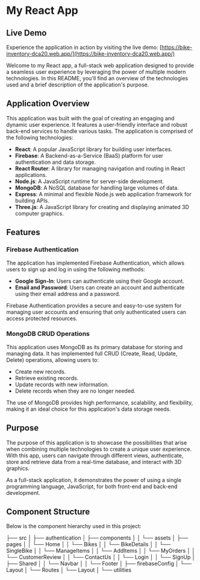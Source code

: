 # My React App
## Live Demo

Experience the application in action by visiting the live demo: [https://bike-inventory-dca20.web.app/](https://bike-inventory-dca20.web.app/)

Welcome to my React app, a full-stack web application designed to provide a seamless user experience by leveraging the power of multiple modern technologies. In this README, you'll find an overview of the technologies used and a brief description of the application's purpose.



## Application Overview

This application was built with the goal of creating an engaging and dynamic user experience. It features a user-friendly interface and robust back-end services to handle various tasks. The application is comprised of the following technologies:

- **React**: A popular JavaScript library for building user interfaces.
- **Firebase**: A Backend-as-a-Service (BaaS) platform for user authentication and data storage.
- **React Router**: A library for managing navigation and routing in React applications.
- **Node.js**: A JavaScript runtime for server-side development.
- **MongoDB**: A NoSQL database for handling large volumes of data.
- **Express**: A minimal and flexible Node.js web application framework for building APIs.
- **Three.js**: A JavaScript library for creating and displaying animated 3D computer graphics.

## Features

### Firebase Authentication

The application has implemented Firebase Authentication, which allows users to sign up and log in using the following methods:

- **Google Sign-In**: Users can authenticate using their Google account.
- **Email and Password**: Users can create an account and authenticate using their email address and a password.

Firebase Authentication provides a secure and easy-to-use system for managing user accounts and ensuring that only authenticated users can access protected resources.

### MongoDB CRUD Operations

This application uses MongoDB as its primary database for storing and managing data. It has implemented full CRUD (Create, Read, Update, Delete) operations, allowing users to:

- Create new records.
- Retrieve existing records.
- Update records with new information.
- Delete records when they are no longer needed.

The use of MongoDB provides high performance, scalability, and flexibility, making it an ideal choice for this application's data storage needs.


## Purpose

The purpose of this application is to showcase the possibilities that arise when combining multiple technologies to create a unique user experience. With this app, users can navigate through different views, authenticate, store and retrieve data from a real-time database, and interact with 3D graphics.

As a full-stack application, it demonstrates the power of using a single programming language, JavaScript, for both front-end and back-end development. 

## Component Structure

Below is the component hierarchy used in this project:

├── src
│   ├── authentication
│   ├── components
│   │   └── assets
│   ├── pages
│   │   └── Home
│   │   └── Bikes
│   │   └── BikeDetails
│   │   └── SingleBike
│   │   └── ManageItems
│   │   └── AddItems
│   │   └── MyOrders
│   │   └── CustomerReview
│   │   └── ContactUs
│   │   └── Login
│   │   └── SignUp
│   ├── Shared
│   │   └── Navbar
│   │   └── Footer
│   ├── firebaseConfig
│   └── Layout
│   └── Routes
│   └── Layout
│   └── utilities

